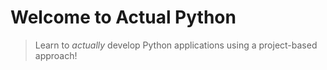 # Welcome to Actual Python

> Learn to *actually* develop Python applications using a project-based approach!

